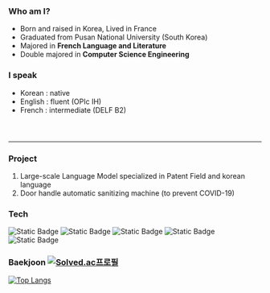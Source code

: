 ### Who am I?
- Born and raised in Korea, Lived in France
- Graduated from Pusan National University (South Korea)
- Majored in **French Language and Literature**   
- Double majored in **Computer Science Engineering**   
   
### I speak
- Korean : native   
- English : fluent (OPIc IH)
- French : intermediate (DELF B2)    
 　   
　   
---
### Project
1.  Large-scale Language Model specialized in Patent Field and korean language
2.  Door handle automatic sanitizing machine (to prevent COVID-19)

### Tech
![Static Badge](https://img.shields.io/badge/C++-badge?logo=C%2B%2B&labelColor=00599C&color=00599C)
![Static Badge](https://img.shields.io/badge/Java-badge?color=purple)
![Static Badge](https://img.shields.io/badge/C-badge?logo=C&logoColor=white&labelColor=A8B9CC&color=A8B9CC)
![Static Badge](https://img.shields.io/badge/Python-badge?logo=Python&logoColor=white&labelColor=3776AB&color=3776AB)
![Static Badge](https://img.shields.io/badge/Spring-badge?style=flat&logo=Spring&logoColor=%236DB33F)


### Baekjoon [![Solved.ac프로필](http://mazassumnida.wtf/api/mini/generate_badge?boj=bbubbune)](https://solved.ac/bbubbune)
[![Top Langs](https://github-readme-stats.vercel.app/api/top-langs/?username=anuraghazra)](https://github.com/anuraghazra/github-readme-stats)
